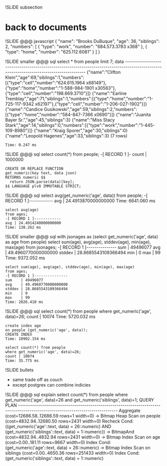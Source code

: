 !SLIDE subsection
# back to documents

!SLIDE
    @@@ javascript
    {
      "name": "Brooks DuBuque",
      "age": 36,
      "siblings": 2,
      "numbers": [
        {
          "type":   "work",
          "number": "684.573.3783 x368"
        },
        {
          "type":   "home",
          "number": "625.112.6081"
        }
      ]
    }

!SLIDE smaller
    @@@ sql
    select * from people limit 7;
                              data
    ----------------------------------------------------------------------------------------------------------------------------------------
     {"name":"Clifton Klein","age":69,"siblings":1,"numbers":[{"type":"cell","number":"624.615.1964 x68149"},{"type":"home","number":"1-588-984-1901 x30563"},{"type":"cell","number":"198.669.3710"}]}
     {"name":"Earline Tremblay","age":71,"siblings":1,"numbers":[{"type":"home","number":"1-725-117-9342 x62197"},{"type":"cell","number":"1-206-027-1902"}]}
     {"name":"Candice Gusikowski","age":59,"siblings":2,"numbers":[{"type":"home","number":"584-847-7366 x0690"}]}
     {"name":"Juanita Bayer Sr.","age":45,"siblings":3}
     {"name":"Miss Stacy Stark","age":14,"siblings":0,"numbers":[{"type":"work","number":"1-445-109-8980"}]}
     {"name":"Kraig Sporer","age":30,"siblings":0}
     {"name":"Leopold Hagenes","age":33,"siblings":3}
    (7 rows)

    Time: 0.247 ms

!SLIDE
    @@@ sql
    select count(*) from people;
    -[ RECORD 1 ]-
    count | 1000000

    CREATE OR REPLACE FUNCTION
    get_numeric(key text, data json)
    RETURNS numeric $$
      return JSON.parse(data)[key];
    $$ LANGUAGE plv8 IMMUTABLE STRICT;

!SLIDE
    @@@ sql
    select avg(get_numeric('age', data))
    from people;
    -[ RECORD 1 ]------------
    avg | 24.4913870000000000
    Time: 6641.060 ms

    select avg(age)
    from ages;
    -[ RECORD 1 ]------------
    avg | 24.4914240000000000
    Time: 138.262 ms

!SLIDE smaller
    @@@ sql
    with jsonages as
    (select get_numeric('age', data) as age from people)
    select sum(age), avg(age), stddev(age), min(age), max(age)
    from jsonages;
    -[ RECORD 1 ]---------------
    sum    | 49496077
    avg    | 49.4960770000000000
    stddev | 28.8685543109366494
    min    | 0
    max    | 99
    Time: 9372.052 ms

    select sum(age), avg(age), stddev(age), min(age), max(age)
    from ages;
    -[ RECORD 1 ]---------------
    sum    | 49496077
    avg    | 49.4960770000000000
    stddev | 28.8685543109366494
    min    | 0
    max    | 99
    Time: 2026.410 ms

!SLIDE
    @@@ sql
    select count(*) from people
    where get_numeric('age', data)=26;
    count | 10074
    Time: 5720.032 ms

    create index age
    on people (get_numeric('age', data));
    CREATE INDEX
    Time: 10902.154 ms

    select count(*) from people
    where get_numeric('age', data)=26;
    count | 10074
    Time: 35.775 ms

!SLIDE bullets
* same trade off as couch
* except postgres can combine indicies

!SLIDE
    @@@ sql
    explain select count(*)
    from people where
      get_numeric('age', data)=26 and
      get_numeric('siblings', data)=1;
                                                              QUERY PLAN
    -------------------------------------------------------------------------------------------------------------------------------
     Aggregate  (cost=12686.58..12686.59 rows=1 width=0)
       ->  Bitmap Heap Scan on people  (cost=4832.94..12680.50 rows=2431 width=0)
             Recheck Cond: ((get_numeric('age'::text, data) = 26::numeric) AND (get_numeric('siblings'::text, data) = 1::numeric))
             ->  BitmapAnd  (cost=4832.94..4832.94 rows=2431 width=0)
                   ->  Bitmap Index Scan on age  (cost=0.00..181.11 rows=9667 width=0)
                         Index Cond: (get_numeric('age'::text, data) = 26::numeric)
                   ->  Bitmap Index Scan on siblings  (cost=0.00..4650.36 rows=251433 width=0)
                         Index Cond: (get_numeric('siblings'::text, data) = 1::numeric)
